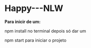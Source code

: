 # Happy---NLW


<b>Para inicir de um:</b>


npm install no terminal
depois só dar um 

npm start para iniciar o projeto
